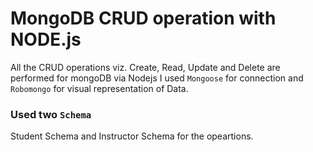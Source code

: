 # MongoDB CRUD operation with NODE.js

All the CRUD operations viz. Create, Read, Update and Delete are performed for mongoDB via Nodejs
I used `Mongoose` for connection and `Robomongo` for visual representation of Data.

### Used two `Schema`
Student Schema and Instructor Schema for the opeartions.
